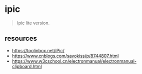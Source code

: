 # ipic
> Ipic lite version.


## resources
- https://toolinbox.net/iPic/
- https://www.cnblogs.com/savokiss/p/8744807.html
- https://www.w3cschool.cn/electronmanual/electronmanual-clipboard.html
